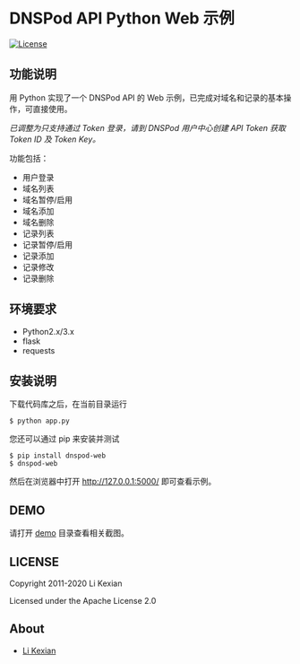 # DNSPod API Python Web 示例

[![License](https://img.shields.io/badge/license-Apache%202.0-blue.svg)](LICENSE)

## 功能说明

用 Python 实现了一个 DNSPod API 的 Web 示例，已完成对域名和记录的基本操作，可直接使用。

*已调整为只支持通过 Token 登录，请到 DNSPod 用户中心创建 API Token 获取 Token ID 及 Token Key。*

功能包括：
- 用户登录
- 域名列表
- 域名暂停/启用
- 域名添加
- 域名删除
- 记录列表
- 记录暂停/启用
- 记录添加
- 记录修改
- 记录删除

## 环境要求

- Python2.x/3.x
- flask
- requests

## 安装说明

下载代码库之后，在当前目录运行

    $ python app.py

您还可以通过 pip 来安装并测试

    $ pip install dnspod-web
    $ dnspod-web

然后在浏览器中打开 http://127.0.0.1:5000/ 即可查看示例。

## DEMO

请打开 [demo](demo) 目录查看相关截图。

## LICENSE

Copyright 2011-2020 Li Kexian

Licensed under the Apache License 2.0

## About

- [Li Kexian](https://www.likexian.com/)
